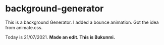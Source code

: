 # background-generator
This is a background Generator.
I added a bounce animation. Got the idea from animate.css.

Today is 21/07/2021. 
<strong>Made an edit. This is Bukunmi.</strong>
